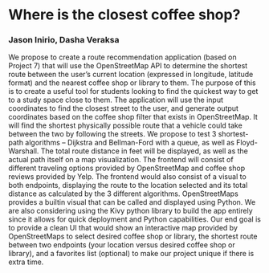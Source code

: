 # Where is the closest coffee shop?
### Jason Inirio, Dasha Veraksa
We propose to create a route recommendation application (based on Project 7) that will use the OpenStreetMap API to determine the shortest route between the user’s current location (expressed in longitude, latitude format) and the nearest coffee shop or library to them. The purpose of this is to create a useful tool for students looking to find the quickest way to get to a study space close to them. The application will use the input coordinates to find the closest street to the user, and generate output coordinates based on the coffee shop filter that exists in OpenStreetMap. It will find the shortest physically possible route that a vehicle could take between the two by following the streets. We propose to test 3 shortest-path algorithms – Dijkstra and Bellman-Ford with a queue, as well as Floyd-Warshall. The total route distance in feet will be displayed, as well as the actual path itself on a map visualization. The frontend will consist of different traveling options provided by OpenStreetMap and coffee shop reviews provided by Yelp. The frontend would also consist of a visual to both endpoints, displaying the route to the location selected and its total distance as calculated by the 3 different algorithms. OpenStreetMaps provides a builtin visual that can be called and displayed using Python. We are also considering using the Kivy python library to build the app entirely since it allows for quick deployment and Python capabilities. Our end goal is to provide a clean UI that would show an interactive map provided by OpenStreetMaps to select desired coffee shop or library, the shortest route between two endpoints (your location versus desired coffee shop or library), and a favorites list (optional) to make our project unique if there is extra time.
